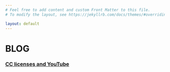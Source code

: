 ```yaml
---
# Feel free to add content and custom Front Matter to this file.
# To modify the layout, see https://jekyllrb.com/docs/themes/#overriding-theme-defaults

layout: default
---
```


# BLOG

<div id="blog" markdown="1" >
<div class="no-link-underline" markdown="1" >
<!--### [Jak tvořit titulky](jak-tvorit-titulky.html) <br>-->

### [CC licenses and YouTube](cc-licenses-for-youtube.html) <br>

</div>
</div>
